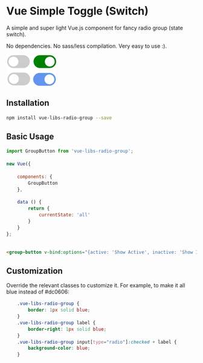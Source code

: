 # Vue Simple Toggle (Switch)

A simple and super light Vue.js component for fancy radio group (state switch).

No dependencies. No sass/less compilation. Very easy to use :).

<img src="https://raw.githubusercontent.com/AlexLibs/vue-libs-simple-toggle/master/demo/vue-libs-simple-toggle-demo.png" /><br>

## Installation

```bash
npm install vue-libs-radio-group --save
```

## Basic Usage

```javascript
import GroupButton from 'vue-libs-radio-group';

new Vue({

    components: {
        GroupButton
    },

    data () {
        return {
            currentState: 'all'
        }
    }
};
```

```html

<group-button v-bind:options="{active: 'Show Active', inactive: 'Show Inactive', all: 'Show All'}" v-model="currentState"></group-button>

```

## Customization

Override the relevant classes to customize it. For example, to make it all blue instead of #dc0606:

```css
    .vue-libs-radio-group {
        border: 1px solid blue;
    }
    .vue-libs-radio-group label {
        border-right: 1px solid blue;
    }
    .vue-libs-radio-group input[type="radio"]:checked + label {
        background-color: blue;
    }
```

